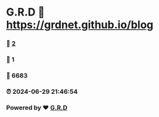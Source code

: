 # G.R.D :link: https://grdnet.github.io/blog 
### :page_facing_up: [2](https://grdnet.github.io/blog/tag.html) 
### :speech_balloon: 1 
### :hibiscus: 6683 
### :alarm_clock: 2024-06-29 21:46:54 
### Powered by :heart: [G.R.D](https://grdnet.org)
